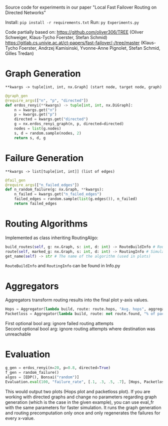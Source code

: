 Source code for experiments in our paper "Local Fast Failover Routing on Directed Networks"

Install: `pip install -r requirements.txt`
Run: `py Experiments.py`

Code partially based on:
https://github.com/oliver306/TREE (Oliver Schweiger, Klaus-Tycho Foerster, Stefan Schmid)  
https://gitlab.cs.univie.ac.at/ct-papers/fast-failover/-/tree/master (Klaus-Tycho Foerster, Andrzej Kamisinski, Yvonne-Anne Pignolet, Stefan Schmid, Gilles Tredan)

# Graph Generation
`**kwargs -> tuple[int, int, nx.Graph] (start node, target node, graph)`
```python
@graph_gen
@require_args(["n", "p", "directed"])
def erdos_renyi(**kwargs) -> tuple[int, int, nx.DiGraph]:
    n = kwargs.get("n")
    p = kwargs.get("p")
    directed = kwargs.get("directed")
    g = nx.erdos_renyi_graph(n, p, directed=directed)
    nodes = list(g.nodes)
    s, d = random.sample(nodes, 2)
    return s, d, g
```

# Failure Generation
`**kwargs -> list[tuple[int, int]] (list of edges)`
```python
@fail_gen
@require_args(["n_failed_edges"])
def n_random_failure(g: nx.Graph, **kwargs):
    n_failed = kwargs.get("n_failed_edges")
    failed_edges = random.sample(list(g.edges()), n_failed)
    return failed_edges
```

# Routing Algorithms
Implemented as class inheriting RoutingAlgo:
```python
build_routes(self, g: nx.Graph, s: int, d: int) -> RouteBuildInfo # Routing precomputation, mark routes in the graph
route(self, marked_g: nx.Graph, s: int, d: int) -> RoutingInfo # Simulate routing and return results
get_name(self) -> str # The name of the algorithm (used in plots)
```
`RouteBuildInfo` and `RoutingInfo` can be found in Info.py

# Aggregators
Aggregators transform routing results into the final plot y-axis values.
```python
Hops = Aggregator(lambda build, route: route.hops, "Avg. hops", aggregate_func="average")
Packetloss = Aggregator(lambda build, route: not route.found, "% of packets lost", False, True, aggregate_func="ratio")
```
First optional bool arg: ignore failed routing attempts  
Second optional bool arg: ignore routing attempts where destination was unreachable

# Evaluation
```python
g_gen = erdos_renyi(n=20, p=0.8, directed=True)
f_gen = random_failure()
algos = [EDP(), Bonsai("random")]
Evaluation.eval(100, "failure_rate", [.1, .3, .5, .7], [Hops, Packetloss], g_gen, f_gen, algos)
```
This would output two plots (Hops plot and packetloss plot). If you are working with directed graphs and change no parameters regarding graph generation (which is the case in the given example), you can use eval_fr with the same parameters for faster simulation. It runs the graph generation and routing precomputation only once and only regenerates the failures for every x-value.
